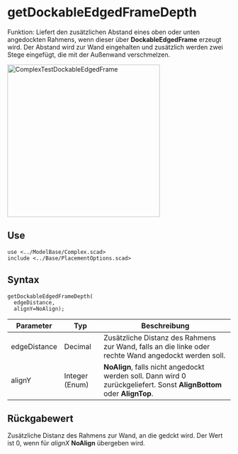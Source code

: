 # getDockableEdgedFrameDepth

Funktion: Liefert den zusätzlichen Abstand eines oben oder unten angedockten Rahmens, wenn dieser über __DockableEdgedFrame__ erzeugt wird. Der Abstand wird zur Wand eingehalten und zusätzlich werden zwei Stege eingefügt, die mit der Außenwand verschmelzen.

<img width="344" alt="ComplexTestDockableEdgedFrame" src="https://user-images.githubusercontent.com/48654609/168326465-092ff8fa-9027-4002-a818-d70652e15877.png">

## Use
```
use <../ModelBase/Complex.scad>
include <../Base/PlacementOptions.scad>
```

## Syntax
```
getDockableEdgedFrameDepth(
  edgeDistance, 
  alignY=NoAlign);
```

| Parameter | Typ | Beschreibung |
| ------ | ------ | ------ |
| edgeDistance | Decimal | Zusätzliche Distanz des Rahmens zur Wand, falls an die linke oder rechte Wand angedockt werden soll. |
| alignY | Integer (Enum) | __NoAlign__, falls nicht angedockt werden soll. Dann wird 0 zurückgeliefert. Sonst __AlignBottom__ oder __AlignTop__. |

## Rückgabewert
Zusätzliche Distanz des Rahmens zur Wand, an die gedckt wird. Der Wert ist 0, wenn für *alignX* __NoAlign__ übergeben wird.
